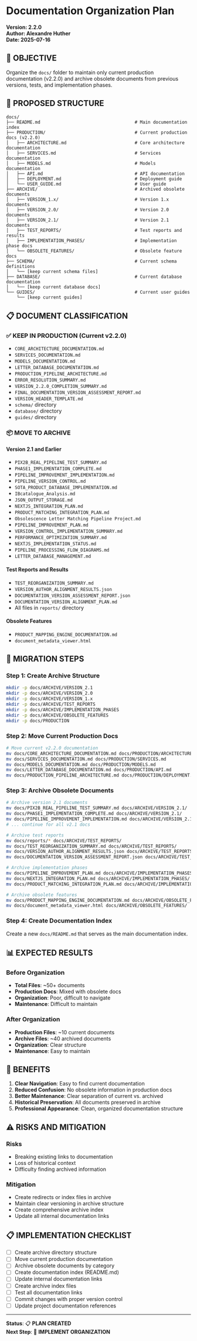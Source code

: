 # Documentation Organization Plan

**Version: 2.2.0**  
**Author: Alexandre Huther**  
**Date: 2025-07-16**

## 🎯 **OBJECTIVE**

Organize the `docs/` folder to maintain only current production documentation (v2.2.0) and archive obsolete documents from previous versions, tests, and implementation phases.

## 📁 **PROPOSED STRUCTURE**

```
docs/
├── README.md                                    # Main documentation index
├── PRODUCTION/                                  # Current production docs (v2.2.0)
│   ├── ARCHITECTURE.md                          # Core architecture documentation
│   ├── SERVICES.md                              # Services documentation
│   ├── MODELS.md                                # Models documentation
│   ├── API.md                                   # API documentation
│   ├── DEPLOYMENT.md                            # Deployment guide
│   └── USER_GUIDE.md                            # User guide
├── ARCHIVE/                                     # Archived obsolete documents
│   ├── VERSION_1.x/                             # Version 1.x documents
│   ├── VERSION_2.0/                             # Version 2.0 documents
│   ├── VERSION_2.1/                             # Version 2.1 documents
│   ├── TEST_REPORTS/                            # Test reports and results
│   ├── IMPLEMENTATION_PHASES/                   # Implementation phase docs
│   └── OBSOLETE_FEATURES/                       # Obsolete feature docs
├── SCHEMA/                                      # Current schema definitions
│   └── [keep current schema files]
├── DATABASE/                                    # Current database documentation
│   └── [keep current database docs]
└── GUIDES/                                      # Current user guides
    └── [keep current guides]
```

## 📋 **DOCUMENT CLASSIFICATION**

### ✅ **KEEP IN PRODUCTION** (Current v2.2.0)
- `CORE_ARCHITECTURE_DOCUMENTATION.md`
- `SERVICES_DOCUMENTATION.md`
- `MODELS_DOCUMENTATION.md`
- `LETTER_DATABASE_DOCUMENTATION.md`
- `PRODUCTION_PIPELINE_ARCHITECTURE.md`
- `ERROR_RESOLUTION_SUMMARY.md`
- `VERSION_2.2.0_COMPLETION_SUMMARY.md`
- `FINAL_DOCUMENTATION_VERSION_ASSESSMENT_REPORT.md`
- `VERSION_HEADER_TEMPLATE.md`
- `schema/` directory
- `database/` directory
- `guides/` directory

### 📦 **MOVE TO ARCHIVE**

#### **Version 2.1 and Earlier**
- `PIX2B_REAL_PIPELINE_TEST_SUMMARY.md`
- `PHASE1_IMPLEMENTATION_COMPLETE.md`
- `PIPELINE_IMPROVEMENT_IMPLEMENTATION.md`
- `PIPELINE_VERSION_CONTROL.md`
- `SOTA_PRODUCT_DATABASE_IMPLEMENTATION.md`
- `IBcatalogue_Analysis.md`
- `JSON_OUTPUT_STORAGE.md`
- `NEXTJS_INTEGRATION_PLAN.md`
- `PRODUCT_MATCHING_INTEGRATION_PLAN.md`
- `Obsolescence Letter Matching Pipeline Project.md`
- `PIPELINE_IMPROVEMENT_PLAN.md`
- `VERSION_CONTROL_IMPLEMENTATION_SUMMARY.md`
- `PERFORMANCE_OPTIMIZATION_SUMMARY.md`
- `NEXTJS_IMPLEMENTATION_STATUS.md`
- `PIPELINE_PROCESSING_FLOW_DIAGRAMS.md`
- `LETTER_DATABASE_MANAGEMENT.md`

#### **Test Reports and Results**
- `TEST_REORGANIZATION_SUMMARY.md`
- `VERSION_AUTHOR_ALIGNMENT_RESULTS.json`
- `DOCUMENTATION_VERSION_ASSESSMENT_REPORT.json`
- `DOCUMENTATION_VERSION_ALIGNMENT_PLAN.md`
- All files in `reports/` directory

#### **Obsolete Features**
- `PRODUCT_MAPPING_ENGINE_DOCUMENTATION.md`
- `document_metadata_viewer.html`

## 🔄 **MIGRATION STEPS**

### **Step 1: Create Archive Structure**
```bash
mkdir -p docs/ARCHIVE/VERSION_2.1
mkdir -p docs/ARCHIVE/VERSION_2.0
mkdir -p docs/ARCHIVE/VERSION_1.x
mkdir -p docs/ARCHIVE/TEST_REPORTS
mkdir -p docs/ARCHIVE/IMPLEMENTATION_PHASES
mkdir -p docs/ARCHIVE/OBSOLETE_FEATURES
mkdir -p docs/PRODUCTION
```

### **Step 2: Move Current Production Docs**
```bash
# Move current v2.2.0 documentation
mv docs/CORE_ARCHITECTURE_DOCUMENTATION.md docs/PRODUCTION/ARCHITECTURE.md
mv docs/SERVICES_DOCUMENTATION.md docs/PRODUCTION/SERVICES.md
mv docs/MODELS_DOCUMENTATION.md docs/PRODUCTION/MODELS.md
mv docs/LETTER_DATABASE_DOCUMENTATION.md docs/PRODUCTION/API.md
mv docs/PRODUCTION_PIPELINE_ARCHITECTURE.md docs/PRODUCTION/DEPLOYMENT.md
```

### **Step 3: Archive Obsolete Documents**
```bash
# Archive version 2.1 documents
mv docs/PIX2B_REAL_PIPELINE_TEST_SUMMARY.md docs/ARCHIVE/VERSION_2.1/
mv docs/PHASE1_IMPLEMENTATION_COMPLETE.md docs/ARCHIVE/VERSION_2.1/
mv docs/PIPELINE_IMPROVEMENT_IMPLEMENTATION.md docs/ARCHIVE/VERSION_2.1/
# ... continue for all v2.1 docs

# Archive test reports
mv docs/reports/* docs/ARCHIVE/TEST_REPORTS/
mv docs/TEST_REORGANIZATION_SUMMARY.md docs/ARCHIVE/TEST_REPORTS/
mv docs/VERSION_AUTHOR_ALIGNMENT_RESULTS.json docs/ARCHIVE/TEST_REPORTS/
mv docs/DOCUMENTATION_VERSION_ASSESSMENT_REPORT.json docs/ARCHIVE/TEST_REPORTS/

# Archive implementation phases
mv docs/PIPELINE_IMPROVEMENT_PLAN.md docs/ARCHIVE/IMPLEMENTATION_PHASES/
mv docs/NEXTJS_INTEGRATION_PLAN.md docs/ARCHIVE/IMPLEMENTATION_PHASES/
mv docs/PRODUCT_MATCHING_INTEGRATION_PLAN.md docs/ARCHIVE/IMPLEMENTATION_PHASES/

# Archive obsolete features
mv docs/PRODUCT_MAPPING_ENGINE_DOCUMENTATION.md docs/ARCHIVE/OBSOLETE_FEATURES/
mv docs/document_metadata_viewer.html docs/ARCHIVE/OBSOLETE_FEATURES/
```

### **Step 4: Create Documentation Index**
Create a new `docs/README.md` that serves as the main documentation index.

## 📊 **EXPECTED RESULTS**

### **Before Organization**
- **Total Files**: ~50+ documents
- **Production Docs**: Mixed with obsolete docs
- **Organization**: Poor, difficult to navigate
- **Maintenance**: Difficult to maintain

### **After Organization**
- **Production Files**: ~10 current documents
- **Archive Files**: ~40 archived documents
- **Organization**: Clear structure
- **Maintenance**: Easy to maintain

## 🎯 **BENEFITS**

1. **Clear Navigation**: Easy to find current documentation
2. **Reduced Confusion**: No obsolete information in production docs
3. **Better Maintenance**: Clear separation of current vs. archived
4. **Historical Preservation**: All documents preserved in archive
5. **Professional Appearance**: Clean, organized documentation structure

## ⚠️ **RISKS AND MITIGATION**

### **Risks**
- Breaking existing links to documentation
- Loss of historical context
- Difficulty finding archived information

### **Mitigation**
- Create redirects or index files in archive
- Maintain clear versioning in archive structure
- Create comprehensive archive index
- Update all internal documentation links

## 📋 **IMPLEMENTATION CHECKLIST**

- [ ] Create archive directory structure
- [ ] Move current production documentation
- [ ] Archive obsolete documents by category
- [ ] Create documentation index (README.md)
- [ ] Update internal documentation links
- [ ] Create archive index files
- [ ] Test all documentation links
- [ ] Commit changes with proper version control
- [ ] Update project documentation references

---

**Status**: 📋 **PLAN CREATED**  
**Next Step**: 🚀 **IMPLEMENT ORGANIZATION** 